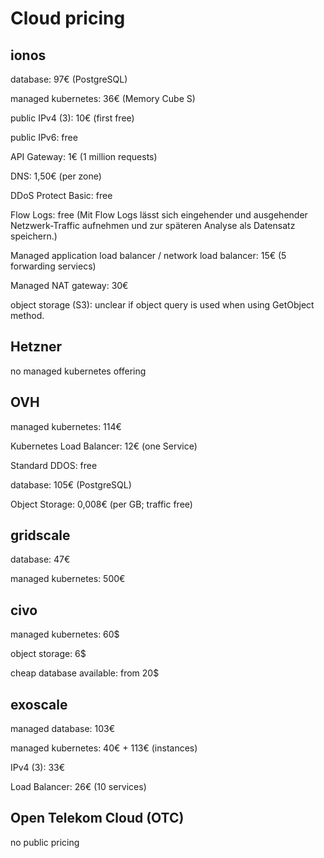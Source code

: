 # Cloud pricing

## ionos

database: 97€ (PostgreSQL)

managed kubernetes: 36€ (Memory Cube S)

public IPv4 (3): 10€ (first free)

public IPv6: free

API Gateway: 1€ (1 million requests)

DNS: 1,50€ (per zone)

DDoS Protect Basic: free

Flow Logs: free (Mit Flow Logs lässt sich eingehender und ausgehender Netzwerk-Traffic aufnehmen und zur späteren Analyse als Datensatz speichern.)

Managed application load balancer / network load balancer: 15€ (5 forwarding serviecs)

Managed NAT gateway: 30€

object storage (S3): unclear if object query is used when using GetObject method.

## Hetzner

no managed kubernetes offering

## OVH

managed kubernetes: 114€

Kubernetes Load Balancer: 12€ (one Service)

Standard DDOS: free

database: 105€ (PostgreSQL)

Object Storage: 0,008€ (per GB; traffic free)

## gridscale

database: 47€

managed kubernetes: 500€

## civo

managed kubernetes: 60$

object storage: 6$

cheap database available: from 20$

## exoscale

managed database: 103€

managed kubernetes: 40€ + 113€ (instances)

IPv4 (3): 33€

Load Balancer: 26€ (10 services)

## Open Telekom Cloud (OTC)

no public pricing
